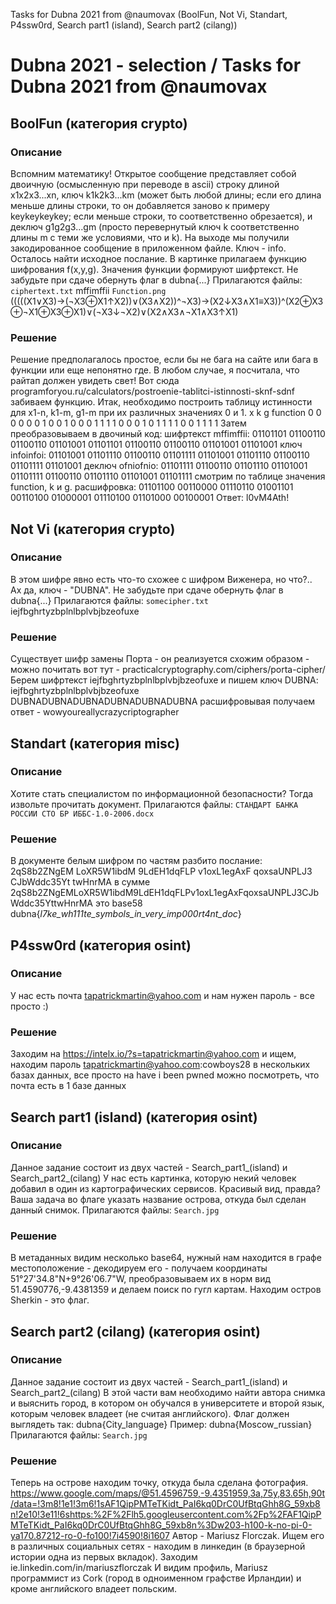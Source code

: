 Tasks for Dubna 2021 from @naumovax (BoolFun, Not Vi, Standart, P4ssw0rd, Search part1 (island), Search part2 (cilang))

# Dubna 2021 - selection / Tasks for Dubna 2021 from @naumovax

## BoolFun (категория crypto)

### Описание
Вспомним математику! 
Открытое сообщение представляет собой двоичную (осмысленную при переводе в ascii) строку длиной x1x2x3...xn, ключ k1k2k3...km (может быть любой длины; если его длина меньше длины строки, то он добавляется заново к примеру keykeykeykey; если меньше строки, то соответственно обрезается), и деключ g1g2g3...gm (просто перевернутый ключ k соответственно длины m с теми же условиями, что и k). 
На выходе мы получили закодированное сообщение в приложенном файле. Ключ - info. Осталось найти исходное послание.
В картинке прилагаем функцию шифрования f(x,y,g). Значения функции формируют шифртекст. 
Не забудьте при сдаче обернуть флаг в dubna{...}
Прилагаются файлы: 
`ciphertext.txt` mffimffii
`Function.png`   (((((X1∨X3)→(¬X3⊕X1↑X2))∨(X3∧X2))^¬X3)→(X2↓X3∧X1≡X3))^(X2⊕X3⊕¬X1⊕X3⊕X1)∨(¬X3↓¬X2)∨(X2∧X3∧¬X1∧X3↑X1)

### Решение
Решение предполагалось простое, если бы не бага на сайте или бага в функции или еще непонятно где. В любом случае, я посчитала, что райтап должен увидеть свет!
Вот сюда programforyou.ru/calculators/postroenie-tablitci-istinnosti-sknf-sdnf забиваем функцию.
Итак, необходимо построить таблицу истинности для x1-n, k1-m, g1-m при их различных значениях 0 и 1. 
x	k	g	function
0	0	0	0
0	0	1	0
0	1	0	0
0	1	1	1
1	0	0	0
1	0	1	1
1	1	0	0
1	1	1	1
Затем преобразовываем в двочиный код:
шифртекст mffimffii: 01101101 01100110 01100110 01101001 01101101 01100110 01100110 01101001 01101001
ключ      infoinfoi: 01101001 01101110 01100110 01101111 01101001 01101110 01100110 01101111 01101001
деключ    ofniofnio: 01101111 01100110 01101110 01101001 01101111 01100110 01101110 01101001 01101111
смотрим по таблице значения function, k и g.
расшифровка:         01101100 00110000 01110110 01001101 00110100 01000001 01110100 01101000 00100001 
Ответ: l0vM4Ath!

## Not Vi (категория crypto)

### Описание
В этом шифре явно есть что-то схожее с шифром Виженера, но что?..
Ах да, ключ - "DUBNA".
Не забудьте при сдаче обернуть флаг в dubna{...}
Прилагаются файлы: 
`somecipher.txt`  iejfbghrtyzbplnlbplvbjbzeofuxe

### Решение
Существует шифр замены Порта - он реализуется схожим образом - можно почитать вот тут - practicalcryptography.com/ciphers/porta-cipher/
Берем шифртекст iejfbghrtyzbplnlbplvbjbzeofuxe и пишем ключ DUBNA:
iejfbghrtyzbplnlbplvbjbzeofuxe
DUBNADUBNADUBNADUBNADUBNADUBNA
расшифровывая получаем ответ - wowyoureallycrazycriptographer


## Standart (категория misc)

### Описание
Хотите стать специалистом по информационной безопасности? Тогда извольте прочитать документ.
Прилагаются файлы: `СТАНДАРТ БАНКА РОССИИ СТО БР ИББС-1.0-2006.docx`

### Решение
В документе белым шифром по частям разбито послание:
2qS8b2ZNgEM
LoXR5W1ibdM
9LdEH1dqFLP
v1oxL1egAxF
qoxsaUNPLJ3
CJbWddc35Yt
twHnrMA
в сумме 2qS8b2ZNgEMLoXR5W1ibdM9LdEH1dqFLPv1oxL1egAxFqoxsaUNPLJ3CJbWddc35YttwHnrMA
это base58
dubna{_l7ke_wh111te_symbols_in_very_imp000rt4nt_doc_}

## P4ssw0rd (категория osint)

### Описание
У нас есть почта tapatrickmartin@yahoo.com и нам нужен пароль - все просто :)

### Решение
Заходим на https://intelx.io/?s=tapatrickmartin@yahoo.com и ищем, находим пароль tapatrickmartin@yahoo.com:cowboys28 в нескольких базах данных, все просто
на have i been pwned можно посмотреть, что почта есть в 1 базе данных

## Search part1 (island) (категория osint)

### Описание
Данное задание состоит из двух частей - Search_part1_(island) и Search_part2_(cilang)
У нас есть картинка, которую некий человек добавил в один из картографических сервисов. Красивый вид, правда?
Ваша задача во флаге указать название острова, откуда был сделан данный снимок.
Прилагаются файлы: `Search.jpg`

### Решение
В метаданных видим несколько base64, нужный нам находится в графе местоположение - декодируем его - получаем координаты 51°27'34.8"N+9°26'06.7"W, преобразовываем их в норм вид 51.4590776,-9.4381359 и делаем поиск по гугл картам. Находим остров Sherkin - это флаг.

## Search part2 (cilang) (категория osint)

### Описание
Данное задание состоит из двух частей - Search_part1_(island) и Search_part2_(cilang)
В этой части вам необходимо найти автора снимка и выяснить город, в котором он обучался в университете и второй язык, которым человек владеет (не считая английского).
Флаг должен выглядеть так: dubna{City_language}
Пример: dubna{Moscow_russian}
Прилагаются файлы: `Search.jpg`

### Решение
Теперь на острове находим точку, откуда была сделана фотография.
https://www.google.com/maps/@51.4596759,-9.4351959,3a,75y,83.65h,90t/data=!3m8!1e1!3m6!1sAF1QipPMTeTKidt_PaI6kq0DrC0UfBtqGhh8G_59xb8n!2e10!3e11!6shttps:%2F%2Flh5.googleusercontent.com%2Fp%2FAF1QipPMTeTKidt_PaI6kq0DrC0UfBtqGhh8G_59xb8n%3Dw203-h100-k-no-pi-0-ya170.87212-ro-0-fo100!7i4590!8i1607
Автор - Mariusz Florczak. Ищем его в различных социальных сетях - находим в линкедин (в браузерной истории одна из первых вкладок).
Заходим ie.linkedin.com/in/mariuszflorczak
И видим профиль, Mariusz программист из Cork (город в одноименном графстве Ирландии) и кроме английского владеет польским.


